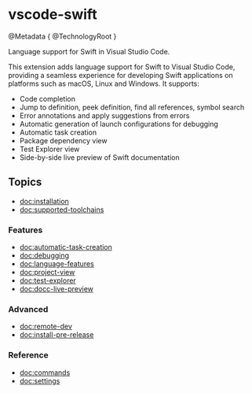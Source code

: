 # vscode-swift

@Metadata {
   @TechnologyRoot
}

Language support for Swift in Visual Studio Code.

This extension adds language support for Swift to Visual Studio Code, providing a seamless experience for developing Swift applications on platforms such as macOS, Linux and Windows. It supports:

* Code completion
* Jump to definition, peek definition, find all references, symbol search
* Error annotations and apply suggestions from errors
* Automatic generation of launch configurations for debugging
* Automatic task creation
* Package dependency view
* Test Explorer view
* Side-by-side live preview of Swift documentation

## Topics

- <doc:installation>
- <doc:supported-toolchains>

### Features

- <doc:automatic-task-creation>
- <doc:debugging>
- <doc:language-features>
- <doc:project-view>
- <doc:test-explorer>
- <doc:docc-live-preview>

### Advanced

- <doc:remote-dev>
- <doc:install-pre-release>

### Reference

- <doc:commands>
- <doc:settings>